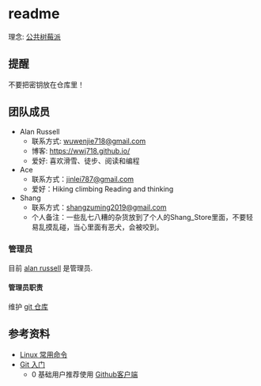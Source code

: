 # readme

理念: [公共树莓派](https://wwj718.github.io/post/%E7%BC%96%E7%A8%8B/public-computer-rpi/)

## 提醒

不要把密钥放在仓库里！


## 团队成员

* Alan Russell
    * 联系方式: wuwenjie718@gmail.com
    * 博客: https://wwj718.github.io/
    * 爱好: 喜欢滑雪、徒步、阅读和编程
* Ace
    * 联系方式：jinlei787@gmail.com 
    * 爱好：Hiking climbing Reading and thinking
* Shang
    * 联系方式：shangzuming2019@gmail.com  
    * 个人备注：一些乱七八糟的杂货放到了个人的Shang_Store里面，不要轻易乱摸乱碰，当心里面有恶犬，会被咬到。
     
    
### 管理员

目前 [alan russell](https://github.com/wwj718) 是管理员.

#### 管理员职责

维护 [git 仓库](https://github.com/aimaker-space/Public_RPI_PBL)


## 参考资料
* [Linux 常用命令](https://github.com/jlevy/the-art-of-command-line/blob/master/README-zh.md)
* [Git 入门](https://rogerdudler.github.io/git-guide/index.zh.html)
    *  0 基础用户推荐使用 [Github客户端](https://desktop.github.com/)